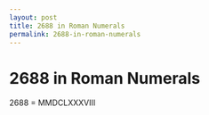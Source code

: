 ```yaml
---
layout: post
title: 2688 in Roman Numerals
permalink: 2688-in-roman-numerals
---
```


# 2688 in Roman Numerals

2688 = MMDCLXXXVIII
